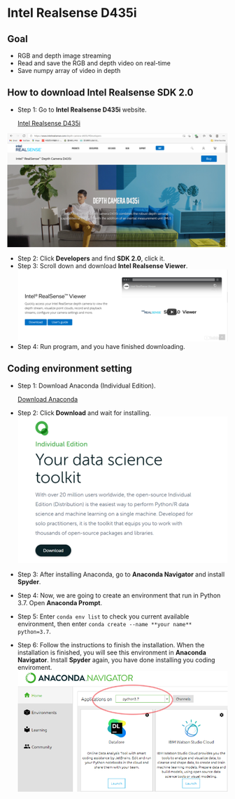 # Intel Realsense D435i
## Goal
* RGB and depth image streaming
* Read and save the RGB and depth video on real-time
* Save numpy array of video in depth

##  How to download Intel Realsense SDK 2.0
* Step 1: Go to **Intel Realsense D435i** website.

  [Intel Realsense D435i](https://www.intelrealsense.com/depth-camera-d435i/#Developers)

![](https://github.com/SHENJIEKOH/intel-realsense/blob/main/image/IntelRealsense.PNG)
* Step 2: Click **Developers** and find **SDK 2.0**, click it.
* Step 3: Scroll down and download **Intel Realsense Viewer**.
![](https://github.com/SHENJIEKOH/intel-realsense/blob/main/image/Viewer.PNG)
* Step 4: Run program, and you have finished downloading.

## Coding environment setting
* Step 1: Download Anaconda (Individual Edition).

  [Download Anaconda](https://www.anaconda.com/products/individual)

* Step 2: Click **Download** and wait for installing.
![](https://github.com/SHENJIEKOH/intel-realsense/blob/main/image/Anaconda.PNG)
* Step 3: After installing Anaconda, go to **Anaconda Navigator** and install **Spyder**.
* Step 4: Now, we are going to create an environment that run in Python 3.7.  Open **Anaconda Prompt**.
* Step 5: Enter ```conda env list``` to check you current available environment, then enter ```conda create --name **your name** python=3.7```.
* Step 6: Follow the instructions to finish the installation.  When the installation is finished, you will see this environment in **Anaconda Navigator**.  Install **Spyder** again, you have done installing you coding enviroment.
![](https://github.com/SHENJIEKOH/intel-realsense/blob/main/image/env.png)

